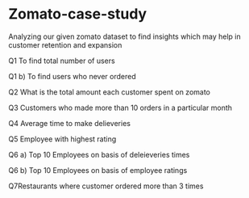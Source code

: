 # Zomato-case-study
Analyzing our given zomato dataset to find insights which may help in customer retention and expansion

Q1 To find total number of users

Q1 b) To find users who never ordered

Q2 What is the total amount each customer spent on zomato

Q3 Customers who made more than 10 orders in a particular month 

Q4 Average time to make delieveries

Q5 Employee with highest rating

Q6 a) Top 10 Employees on basis of  deleieveries times

Q6 b) Top 10 Employees on basis of employee ratings 

Q7Restaurants where customer ordered more than 3 times
